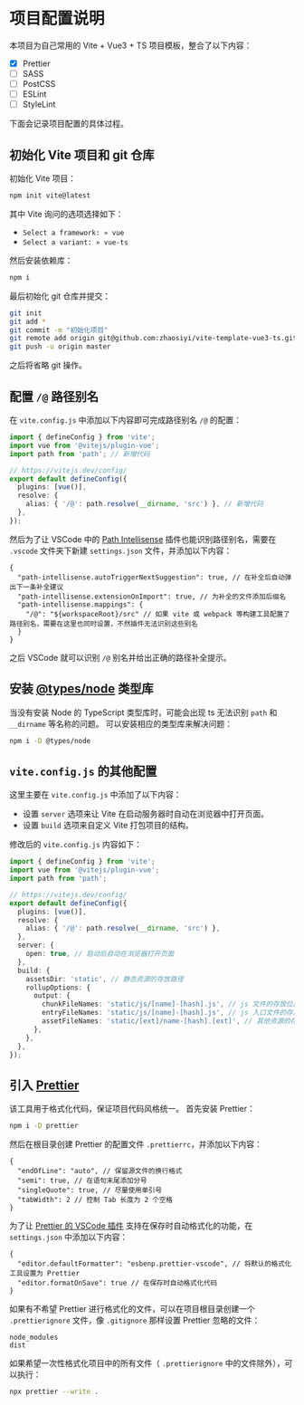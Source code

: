 # 项目配置说明

本项目为自己常用的 Vite + Vue3 + TS 项目模板，整合了以下内容：

- [x] Prettier
- [ ] SASS
- [ ] PostCSS
- [ ] ESLint
- [ ] StyleLint

下面会记录项目配置的具体过程。

## 初始化 Vite 项目和 git 仓库

初始化 Vite 项目：

```sh
npm init vite@latest
```

其中 Vite 询问的选项选择如下：

- `Select a framework: » vue`
- `Select a variant: » vue-ts`

然后安装依赖库：

```sh
npm i
```

最后初始化 git 仓库并提交：

```sh
git init
git add *
git commit -m "初始化项目"
git remote add origin git@github.com:zhaosiyi/vite-template-vue3-ts.git
git push -u origin master
```

之后将省略 git 操作。

## 配置 `/@` 路径别名

在 `vite.config.js` 中添加以下内容即可完成路径别名 `/@` 的配置：

```ts
import { defineConfig } from 'vite';
import vue from '@vitejs/plugin-vue';
import path from 'path'; // 新增代码

// https://vitejs.dev/config/
export default defineConfig({
  plugins: [vue()],
  resolve: {
    alias: { '/@': path.resolve(__dirname, 'src') }, // 新增代码
  },
});
```

然后为了让 VSCode 中的 [Path Intellisense](https://github.com/ChristianKohler/PathIntellisense) 插件也能识别路径别名，需要在 `.vscode` 文件夹下新建 `settings.json` 文件，并添加以下内容：

```jsonc
{
  "path-intellisense.autoTriggerNextSuggestion": true, // 在补全后自动弹出下一条补全建议
  "path-intellisense.extensionOnImport": true, // 为补全的文件添加后缀名
  "path-intellisense.mappings": {
    "/@": "${workspaceRoot}/src" // 如果 vite 或 webpack 等构建工具配置了路径别名，需要在这里也同时设置，不然插件无法识别这些别名
  }
}
```

之后 VSCode 就可以识别 `/@` 别名并给出正确的路径补全提示。

## 安装 [@types/node](https://github.com/DefinitelyTyped/DefinitelyTyped/blob/master/README.zh.md) 类型库

当没有安装 Node 的 TypeScript 类型库时，可能会出现 ts 无法识别 `path` 和 `__dirname` 等名称的问题。
可以安装相应的类型库来解决问题：

```sh
npm i -D @types/node
```

## `vite.config.js` 的其他配置

这里主要在 `vite.config.js` 中添加了以下内容：

- 设置 `server` 选项来让 Vite 在启动服务器时自动在浏览器中打开页面。
- 设置 `build` 选项来自定义 Vite 打包项目的结构。

修改后的 `vite.config.js` 内容如下：

```ts
import { defineConfig } from 'vite';
import vue from '@vitejs/plugin-vue';
import path from 'path';

// https://vitejs.dev/config/
export default defineConfig({
  plugins: [vue()],
  resolve: {
    alias: { '/@': path.resolve(__dirname, 'src') },
  },
  server: {
    open: true, // 启动后自动在浏览器打开页面
  },
  build: {
    assetsDir: 'static', // 静态资源的存放路径
    rollupOptions: {
      output: {
        chunkFileNames: 'static/js/[name]-[hash].js', // js 文件的存放位置
        entryFileNames: 'static/js/[name]-[hash].js', // js 入口文件的存放位置
        assetFileNames: 'static/[ext]/name-[hash].[ext]', // 其他资源的存放位置
      },
    },
  },
});
```

## 引入 [Prettier](https://github.com/prettier/prettier)

该工具用于格式化代码，保证项目代码风格统一。
首先安装 Prettier：

```sh
npm i -D prettier
```

然后在根目录创建 Prettier 的配置文件 `.prettierrc`，并添加以下内容：

```jsonc
{
  "endOfLine": "auto", // 保留源文件的换行格式
  "semi": true, // 在语句末尾添加分号
  "singleQuote": true, // 尽量使用单引号
  "tabWidth": 2 // 控制 Tab 长度为 2 个空格
}
```

为了让 [Prettier 的 VSCode 插件](https://github.com/prettier/prettier-vscode) 支持在保存时自动格式化的功能，在 `settings.json` 中添加以下内容：

```jsonc
{
  "editor.defaultFormatter": "esbenp.prettier-vscode", // 将默认的格式化工具设置为 Prettier
  "editor.formatOnSave": true // 在保存时自动格式化代码
}
```

如果有不希望 Prettier 进行格式化的文件，可以在项目根目录创建一个 `.prettierignore` 文件，像 `.gitignore` 那样设置 Prettier 忽略的文件：

```
node_modules
dist
```

如果希望一次性格式化项目中的所有文件（ `.prettierignore` 中的文件除外），可以执行：

```sh
npx prettier --write .
```
